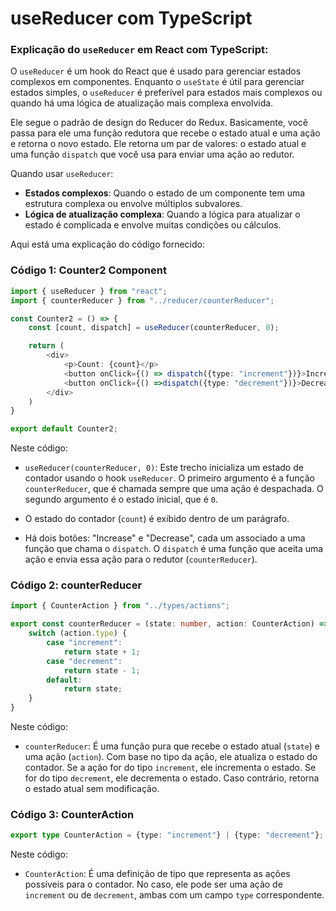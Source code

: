 # useReducer com TypeScript

### Explicação do `useReducer` em React com TypeScript:

O `useReducer` é um hook do React que é usado para gerenciar estados complexos em componentes. Enquanto o `useState` é útil para gerenciar estados simples, o `useReducer` é preferível para estados mais complexos ou quando há uma lógica de atualização mais complexa envolvida.

Ele segue o padrão de design do Reducer do Redux. Basicamente, você passa para ele uma função redutora que recebe o estado atual e uma ação e retorna o novo estado. Ele retorna um par de valores: o estado atual e uma função `dispatch` que você usa para enviar uma ação ao redutor.

Quando usar `useReducer`:

- **Estados complexos**: Quando o estado de um componente tem uma estrutura complexa ou envolve múltiplos subvalores.
- **Lógica de atualização complexa**: Quando a lógica para atualizar o estado é complicada e envolve muitas condições ou cálculos.

Aqui está uma explicação do código fornecido:

### Código 1: Counter2 Component

```typescript
import { useReducer } from "react";
import { counterReducer } from "../reducer/counterReducer";

const Counter2 = () => {
    const [count, dispatch] = useReducer(counterReducer, 0);

    return (
        <div>
            <p>Count: {count}</p>
            <button onClick={() => dispatch({type: "increment"})}>Increase</button>
            <button onClick={() =>dispatch({type: "decrement"})}>Decrease</button>
        </div>
    )
}

export default Counter2;
```

Neste código:

- `useReducer(counterReducer, 0)`: Este trecho inicializa um estado de contador usando o hook `useReducer`. O primeiro argumento é a função `counterReducer`, que é chamada sempre que uma ação é despachada. O segundo argumento é o estado inicial, que é `0`.
  
- O estado do contador (`count`) é exibido dentro de um parágrafo.
  
- Há dois botões: "Increase" e "Decrease", cada um associado a uma função que chama o `dispatch`. O `dispatch` é uma função que aceita uma ação e envia essa ação para o redutor (`counterReducer`).

### Código 2: counterReducer

```typescript
import { CounterAction } from "../types/actions";

export const counterReducer = (state: number, action: CounterAction) => {
    switch (action.type) {
        case "increment":
            return state + 1;
        case "decrement":
            return state - 1;
        default:
            return state;
    }
}
```

Neste código:

- `counterReducer`: É uma função pura que recebe o estado atual (`state`) e uma ação (`action`). Com base no tipo da ação, ele atualiza o estado do contador. Se a ação for do tipo `increment`, ele incrementa o estado. Se for do tipo `decrement`, ele decrementa o estado. Caso contrário, retorna o estado atual sem modificação.

### Código 3: CounterAction

```typescript
export type CounterAction = {type: "increment"} | {type: "decrement"};
```

Neste código:

- `CounterAction`: É uma definição de tipo que representa as ações possíveis para o contador. No caso, ele pode ser uma ação de `increment` ou de `decrement`, ambas com um campo `type` correspondente.